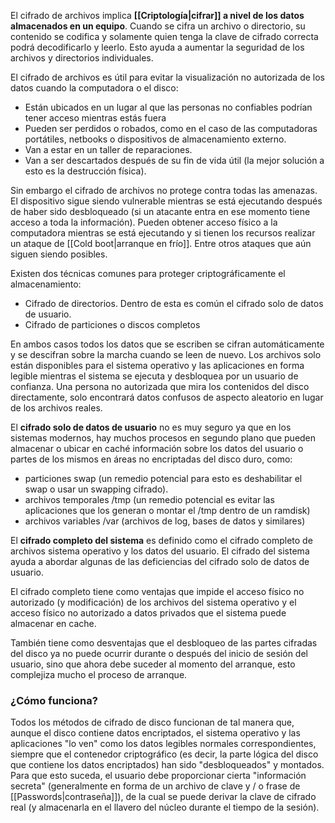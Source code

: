 El cifrado de archivos implica **[[Criptología|cifrar]] a nivel de los datos almacenados en un equipo**. Cuando se cifra un archivo o directorio, su contenido se codifica y solamente quien tenga la clave de cifrado correcta podrá decodificarlo y leerlo. Esto ayuda a aumentar la seguridad de los archivos y directorios individuales.

El cifrado de archivos es útil para evitar la visualización no autorizada de los datos cuando la computadora o el disco:
- Están ubicados en un lugar al que las personas no confiables podrían tener acceso mientras estás fuera
- Pueden ser perdidos o robados, como en el caso de las computadoras portátiles, netbooks o dispositivos de almacenamiento externo.
- Van a estar en un taller de reparaciones.
- Van a ser descartados después de su fin de vida útil (la mejor solución a esto es la destrucción física).

Sin embargo el cifrado de archivos no protege contra todas las amenazas. El dispositivo sigue siendo vulnerable mientras se está ejecutando después de haber sido desbloqueado (si un atacante entra en ese momento tiene acceso a toda la información). Pueden obtener acceso físico a la computadora mientras se está ejecutando y si tienen los recursos realizar un ataque de [[Cold boot|arranque en frío]]. Entre otros ataques que aún siguen siendo posibles.

Existen dos técnicas comunes para proteger criptográficamente el almacenamiento:
- Cifrado de directorios. Dentro de esta es común el cifrado solo de datos de usuario.
- Cifrado de particiones o discos completos

En ambos casos todos los datos que se escriben se cifran automáticamente y se descifran sobre la marcha cuando se leen de nuevo. Los archivos solo están disponibles para el sistema operativo y las aplicaciones en forma legible mientras el sistema se ejecuta y desbloquea por un usuario de confianza. Una persona no autorizada que mira los contenidos del disco directamente, solo encontrará datos confusos de aspecto aleatorio en lugar de los archivos reales.

El **cifrado solo de datos de usuario** no es muy seguro ya que en los sistemas modernos, hay muchos procesos en segundo plano que pueden almacenar o ubicar en caché información sobre los datos del usuario o partes de los mismos en áreas no encriptadas del disco duro, como:
- particiones swap (un remedio potencial para esto es deshabilitar el swap o usar un swapping cifrado).
- archivos temporales /tmp (un remedio potencial es evitar las aplicaciones que los generan o montar el /tmp dentro de un ramdisk)
- archivos variables /var (archivos de log, bases de datos y similares)

El **cifrado completo del sistema** es definido como el cifrado completo de archivos sistema operativo y los datos del usuario. El cifrado del sistema ayuda a abordar algunas de las deficiencias del cifrado solo de datos de usuario.

El cifrado completo tiene como ventajas que impide el acceso físico no autorizado (y modificación) de los archivos del sistema operativo y el acceso físico no autorizado a datos privados que el sistema puede almacenar en cache. 

También tiene como desventajas que el desbloqueo de las partes cifradas del disco ya no puede ocurrir durante o después del inicio de sesión del usuario, sino que ahora debe suceder al momento del arranque, esto complejiza mucho el proceso de arranque.

### ¿Cómo funciona?
Todos los métodos de cifrado de disco funcionan de tal manera que, aunque el disco contiene datos encriptados, el sistema operativo y las aplicaciones "lo ven" como los datos legibles normales correspondientes, siempre que el contenedor criptográfico (es decir, la parte lógica del disco que contiene los datos encriptados) han sido "desbloqueados" y montados. Para que esto suceda, el usuario debe proporcionar cierta "información secreta" (generalmente en forma de un archivo de clave y / o frase de [[Passwords|contraseña]]), de la cual se puede derivar la clave de cifrado real (y almacenarla en el llavero del núcleo durante el tiempo de la sesión).